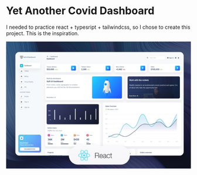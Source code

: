 # Yet Another Covid Dashboard

I needed to practice react + typesript + tailwindcss, so I chose to create this project. This is the inspiration.

![Inspiration Dashboard](img/inspiration-pic.png)